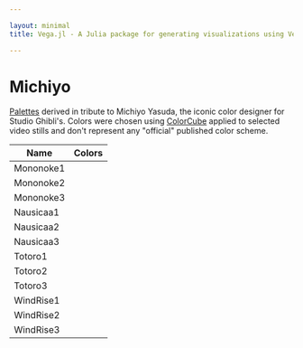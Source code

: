 ```yaml
---

layout: minimal
title: Vega.jl - A Julia package for generating visualizations using Vega

---
```


# Michiyo

[Palettes](http://goboiano.com/news/5251-ghibli%2527s-legendary-color-designer-michiyo-yasuda-passes-away-at-77) derived in tribute to Michiyo Yasuda, the iconic color designer for Studio Ghibli's. Colors were chosen using [ColorCube](https://github.com/pixelogik/ColorCube) applied to selected video stills and don't represent any "official" published color scheme.

<table>
  <thead>
    <tr>
      <th>Name</th>
      <th>Colors</th>
    </tr>
  </thead>
  <tbody>
    <tr>
      <td>Mononoke1</td>
      <td><div id="Mononoke1"></div></td>
    </tr>
    <tr>
      <td>Mononoke2</td>
      <td><div id="Mononoke2"></div></td>
    </tr>
    <tr>
      <td>Mononoke3</td>
      <td><div id="Mononoke3"></div></td>
    </tr>
    <tr>
      <td>Nausicaa1</td>
      <td><div id="Nausicaa1"></div></td>
    </tr>
    <tr>
      <td>Nausicaa2</td>
      <td><div id="Nausicaa2"></div></td>
    </tr>
    <tr>
      <td>Nausicaa3</td>
      <td><div id="Nausicaa3"></div></td>
    </tr>
    <tr>
      <td>Totoro1</td>
      <td><div id="Totoro1"></div></td>
    </tr>
    <tr>
      <td>Totoro2</td>
      <td><div id="Totoro2"></div></td>
    </tr>
    <tr>
      <td>Totoro3</td>
      <td><div id="Totoro3"></div></td>
    </tr>
    <tr>
      <td>WindRise1</td>
      <td><div id="WindRise1"></div></td>
    </tr>
    <tr>
      <td>WindRise2</td>
      <td><div id="WindRise2"></div></td>
    </tr>
    <tr>
      <td>WindRise3</td>
      <td><div id="WindRise3"></div></td>
    </tr>

  </tbody>
</table>

<div>
      <script type="text/javascript">

      // parse a spec and create a visualization view
      function parse(divid, palette) {

        spec = colorchip(palette[divid], 50, 400)
        vg.parse.spec(spec, function(chart) { chart({el:"#" + divid}).update(); });
      }

      var acw;
      $.getJSON("/NoveltyColors.jl/javascripts/michiyo.json", function(json) {
          michiyo = json;
      })
      .done(function(json) {

                for(var i = 0; i < Object.keys(michiyo).length; i++){
                  parse(Object.keys(michiyo)[i], michiyo);
                }
      });

    </script>
<div>
